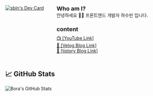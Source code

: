 <div style="display: flex; margin-bottom: 50px; gap: 40px">
    <a style="max-width: 300px" href="https://app.daily.dev/sbin"><img stlye="float: right;" src="https://api.daily.dev/devcards/05f7e20b0d8e414c9297d5cad50a6dd5.png?r=aq1" alt="sbin's Dev Card"/></a>
    <div>
        <div style="font-size: 18px; font-weight:bold;">Who am I?</div>
        <div>안녕하세요 👨‍💻 프론트엔드 개발자 하수빈 입니다.</div>
        <div style="font-size: 18px; font-weight:bold; margin-top:24px; margin-bottom:8px;">content</div>
        <div>
            <a href='https://www.youtube.com/channel/UCy5eRpXqUy8mzQ136OtSi6A'>
                📺 [YouTube Link]
            </a>
        </div>
        <div>
            <a href='https://velog.io/@sbinha'>
            📝 [Velog Blog Link]
            </a>
        </div>
        <div>
            <a href='https://sbinha.tistory.com/'>
                📝 [tistory Blog Link]
            </a>
        </div>
    </div>
</div>

## &#x1f4c8; GitHub Stats

<img align="center" src="https://github-readme-stats.vercel.app/api?username=sbin0819&show_icons=true&line_height=27&count_private=true&title_color=ffffff&text_color=c9cacc&icon_color=2bbc8a&bg_color=1d1f21" alt="Bora's GitHub Stats" />
